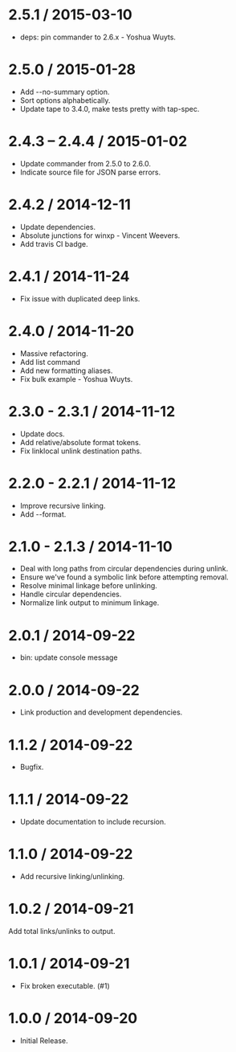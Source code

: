 
2.5.1 / 2015-03-10
==================

* deps: pin commander to 2.6.x - Yoshua Wuyts.

2.5.0 / 2015-01-28
==================

* Add --no-summary option.
* Sort options alphabetically.
* Update tape to 3.4.0, make tests pretty with tap-spec.

2.4.3 – 2.4.4 / 2015-01-02
==========================

* Update commander from 2.5.0 to 2.6.0.
* Indicate source file for JSON parse errors.

2.4.2 / 2014-12-11
==================

* Update dependencies.
* Absolute junctions for winxp - Vincent Weevers.
* Add travis CI badge.

2.4.1 / 2014-11-24
==================

* Fix issue with duplicated deep links.

2.4.0 / 2014-11-20
==================

* Massive refactoring.
* Add list command
* Add new formatting aliases.
* Fix bulk example - Yoshua Wuyts.

2.3.0 - 2.3.1 / 2014-11-12
==========================

* Update docs.
* Add relative/absolute format tokens.
* Fix linklocal unlink destination paths.

2.2.0 - 2.2.1 / 2014-11-12
==========================

* Improve recursive linking.
* Add --format.

2.1.0 - 2.1.3 / 2014-11-10
==========================

* Deal with long paths from circular dependencies during unlink.
* Ensure we've found a symbolic link before attempting removal.
* Resolve minimal linkage before unlinking.
* Handle circular dependencies.
* Normalize link output to minimum linkage.

2.0.1 / 2014-09-22
==================

* bin: update console message

2.0.0 / 2014-09-22
==================

* Link production and development dependencies.

1.1.2 / 2014-09-22
==================

* Bugfix.

1.1.1 / 2014-09-22
==================

* Update documentation to include recursion.

1.1.0 / 2014-09-22
==================

* Add recursive linking/unlinking.

1.0.2 / 2014-09-21
==================

Add total links/unlinks to output.

1.0.1 / 2014-09-21
==================

* Fix broken executable. (#1)

1.0.0 / 2014-09-20
==================

* Initial Release.

